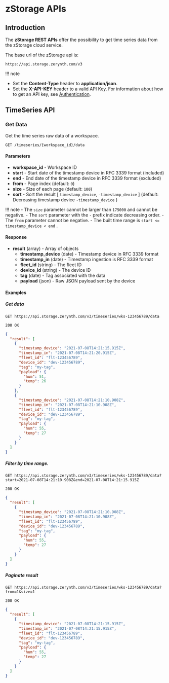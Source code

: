 # zStorage APIs

## Introduction
The **zStorage REST APIs** offer the possibility to get time series data from the zStorage cloud service.

The base url of the zStorage api is:
```
https://api.storage.zerynth.com/v3
```


!!! note
  - Set the **Content-Type** header to **application/json**.
  - Set the **X-API-KEY** header to a valid API Key. For information about how to get an API key, see [Authentication](../zdm/index.md#authentication).


## TimeSeries API

### Get Data

Get the time series raw data of a workspace.

`GET /timeseries/{workspace_id}/data`

#### Parameters

- **workspace_id** - Workspace ID
- **start** - Start date of the timestamp device in RFC 3339 format (included)
- **end** - End date of the timestamp device in RFC 3339 format (excluded)
- **from** - Page index (default: `0`)
- **size** - Size of each page (default: `100`)
- **sort** - Sort the result [ `timestamp_device`, `-timestamp_device` ] (default: Decreasing timestamp device  `-timestamp_device` )


!!! note
    - The `size` parameter cannot be larger than `175000` and cannot be negative.
    - The `sort` parameter with the `-` prefix indicate decreasing order.
    - The `from` parameter cannot be negative.
    - The built time range is `start <= timestamp_device < end` .


#### Response

- **result** (array) - Array of objects
    - **timestamp_device** (date) - Timestamp device in RFC 3339 format
    - **timestamp_in** (date) - Timestamp ingestion is RFC 3339 format
    - **fleet_id** (string) - The fleet ID 
    - **device_id** (string) - The device ID
    - **tag** (date) - Tag associated with the data
    - **payload** (json) - Raw JSON payload sent by the device


#### Examples
 
##### Get data
`GET https://api.storage.zerynth.com/v3/timeseries/wks-123456789/data`

`200 OK`

```json
{
  "result": [
    {
      "timestamp_device": "2021-07-08T14:21:15.915Z",
      "timestamp_in": "2021-07-08T14:21:20.915Z",
      "fleet_id": "flt-123456789",
      "device_id": "dev-123456789",
      "tag": "my-tag",
      "payload": {
        "hum": 51,
        "temp": 26
      }
    },
    {
      "timestamp_device": "2021-07-08T14:21:10.908Z",
      "timestamp_in": "2021-07-08T14:21:10.908Z",
      "fleet_id": "flt-123456789",
      "device_id": "dev-123456789",
      "tag": "my-tag",
      "payload": {
        "hum": 55,
        "temp": 27
      }
    }
  ]
}
```
  
##### Filter by time range.
    
`GET https://api.storage.zerynth.com/v3/timeseries/wks-123456789/data?start=2021-07-08T14:21:10.908Z&end=2021-07-08T14:21:15.915Z`

`200 OK`

```json
{
  "result": [
    {
      "timestamp_device": "2021-07-08T14:21:10.908Z",
      "timestamp_in": "2021-07-08T14:21:10.908Z",
      "fleet_id": "flt-123456789",
      "device_id": "dev-123456789",
      "tag": "my-tag",
      "payload": {
        "hum": 55,
        "temp": 27
      }
    }
  ]
}
```


##### Paginate result

`GET https://api.storage.zerynth.com/v3/timeseries/wks-123456789/data?from=1&size=1`

`200 OK`

```json
{
  "result": [
    {
      "timestamp_device": "2021-07-08T14:21:15.915Z",
      "timestamp_in": "2021-07-08T14:21:15.915Z",
      "fleet_id": "flt-123456789",
      "device_id": "dev-123456789",
      "tag": "my-tag",
      "payload": {
        "hum": 55,
        "temp": 27
      }
    }
  ]
}
```